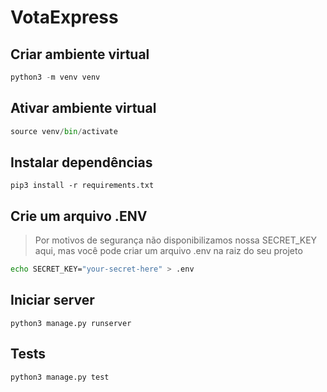 # VotaExpress

## Criar ambiente virtual

```python
python3 -m venv venv
```

## Ativar ambiente virtual
 
```python
source venv/bin/activate
```

## Instalar dependências

```pip
pip3 install -r requirements.txt
```

## Crie um arquivo .ENV

> Por motivos de segurança não disponibilizamos nossa SECRET_KEY aqui, mas você pode criar um arquivo .env na raiz do seu projeto

```bash
echo SECRET_KEY="your-secret-here" > .env
```

## Iniciar server

```pip
python3 manage.py runserver
```

## Tests

```python
python3 manage.py test
```

